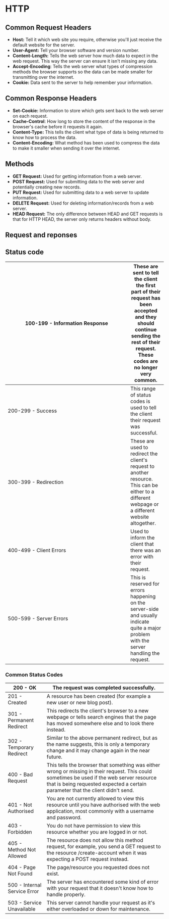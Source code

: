 # HTTP

## Common Request Headers

* **Host:** Tell it which web site you require, otherwise you'll just receive the default website for the server.
* **User-Agent:** Tell your browser software and version number.
* **Content-Length:** Tells the web server how much data to expect in the web request. This way the server can ensure it isn't missing any data.
* **Accept-Encoding**: Tells the web server what types of compression methods the browser supports so the data can be made smaller for transmitting over the internet.
* **Cookie:** Data sent to the server to help remember your information.

## &#x20;Common Response Headers

* **Set-Cookie:** Information to store which gets sent back to the web server on each request.
* **Cache-Control**: How long to store the content of the response in the browser's cache before it requests it again.
* **Content-Type:** This tells the client what type of data is being returned to know how to process the data.
* **Content-Encoding:** What method has been used to compress the data to make it smaller when sending it over the internet.

## Methods

* **GET Request:** Used for getting information from a web server.
* **POST Request:** Used for submitting data to the web server and potentially creating new records.
* **PUT Request:** Used for submitting data to a web server to update information.
* **DELETE Request:** Used for deleting information/records from a web server.
* **HEAD Request:** The only difference between HEAD and GET requests is that for HTTP HEAD, the server only returns headers without body.

## Request and reponses

## Status code

<table><thead><tr><th width="374">100-199 - Information Response</th><th>These are sent to tell the client the first part of their request has been accepted and they should continue sending the rest of their request. These codes are no longer very common.</th></tr></thead><tbody><tr><td>200-299 - Success</td><td>This range of status codes is used to tell the client their request was successful.</td></tr><tr><td>300-399 - Redirection</td><td>These are used to redirect the client's request to another resource. This can be either to a different webpage or a different website altogether.</td></tr><tr><td>400-499 - Client Errors</td><td>Used to inform the client that there was an error with their request.</td></tr><tr><td>500-599 - Server Errors</td><td>This is reserved for errors happening on the server-side and usually indicate quite a major problem with the server handling the request.</td></tr></tbody></table>

### Common Status Codes

| 200 - OK                     | The request was completed successfully.                                                                                                                                                                                       |
| ---------------------------- | ----------------------------------------------------------------------------------------------------------------------------------------------------------------------------------------------------------------------------- |
| 201 - Created                | A resource has been created (for example a new user or new blog post).                                                                                                                                                        |
| 301 - Permanent Redirect     | This redirects the client's browser to a new webpage or tells search engines that the page has moved somewhere else and to look there instead.                                                                                |
| 302 - Temporary Redirect     | Similar to the above permanent redirect, but as the name suggests, this is only a temporary change and it may change again in the near future.                                                                                |
| 400 - Bad Request            | This tells the browser that something was either wrong or missing in their request. This could sometimes be used if the web server resource that is being requested expected a certain parameter that the client didn't send. |
| 401 - Not Authorised         | You are not currently allowed to view this resource until you have authorised with the web application, most commonly with a username and password.                                                                           |
| 403 - Forbidden              | You do not have permission to view this resource whether you are logged in or not.                                                                                                                                            |
| 405 - Method Not Allowed     | The resource does not allow this method request, for example, you send a GET request to the resource /create-account when it was expecting a POST request instead.                                                            |
| 404 - Page Not Found         | The page/resource you requested does not exist.                                                                                                                                                                               |
| 500 - Internal Service Error | The server has encountered some kind of error with your request that it doesn't know how to handle properly.                                                                                                                  |
| 503 - Service Unavailable    | This server cannot handle your request as it's either overloaded or down for maintenance.                                                                                                                                     |
